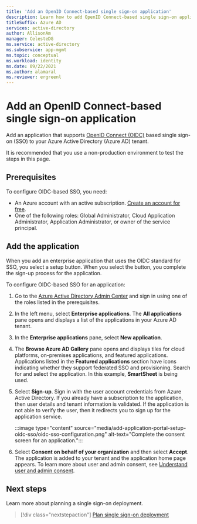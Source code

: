 ```yaml
---
title: 'Add an OpenID Connect-based single sign-on application'
description: Learn how to add OpenID Connect-based single sign-on application in Azure Active Directory.
titleSuffix: Azure AD
services: active-directory
author: AllisonAm
manager: CelesteDG
ms.service: active-directory
ms.subservice: app-mgmt
ms.topic: conceptual
ms.workload: identity
ms.date: 09/22/2021
ms.author: alamaral
ms.reviewer: ergreenl
---
```


# Add an OpenID Connect-based single sign-on application

Add an application that supports [OpenID Connect (OIDC)](../develop/active-directory-v2-protocols.md) based single sign-on (SSO) to your Azure Active Directory (Azure AD) tenant.

It is recommended that you use a non-production environment to test the steps in this page.

## Prerequisites

To configure OIDC-based SSO, you need:

- An Azure account with an active subscription. [Create an account for free](https://azure.microsoft.com/free/?WT.mc_id=A261C142F).
- One of the following roles: Global Administrator, Cloud Application Administrator, Application Administrator, or owner of the service principal.

## Add the application

When you add an enterprise application that uses the OIDC standard for SSO, you select a setup button. When you select the button, you complete the sign-up process for the application.

To configure OIDC-based SSO for an application:

1. Go to the [Azure Active Directory Admin Center](https://aad.portal.azure.com) and sign in using one of the roles listed in the prerequisites.
1. In the left menu, select **Enterprise applications**. The **All applications** pane opens and displays a list of the applications in your Azure AD tenant. 
1. In the **Enterprise applications** pane, select **New application**.
1. The **Browse Azure AD Gallery** pane opens and displays tiles for cloud platforms, on-premises applications, and featured applications. Applications listed in the **Featured applications** section have icons indicating whether they support federated SSO and provisioning. Search for and select the application. In this example, **SmartSheet** is being used.
1. Select **Sign-up**. Sign in with the user account credentials from Azure Active Directory. If you already have a subscription to the application, then user details and tenant information is validated. If the application is not able to verify the user, then it redirects you to sign up for the application service.

    :::image type="content" source="media/add-application-portal-setup-oidc-sso/oidc-sso-configuration.png" alt-text="Complete the consent screen for an application.":::

1. Select **Consent on behalf of your organization** and then select **Accept**. The application is added to your tenant and the application home page appears. To learn more about user and admin consent, see [Understand user and admin consent](../develop/howto-convert-app-to-be-multi-tenant.md#understand-user-and-admin-consent).

## Next steps

Learn more about planning a single sign-on deployment.
> [!div class="nextstepaction"]
> [Plan single sign-on deployment](plan-sso-deployment.md)
